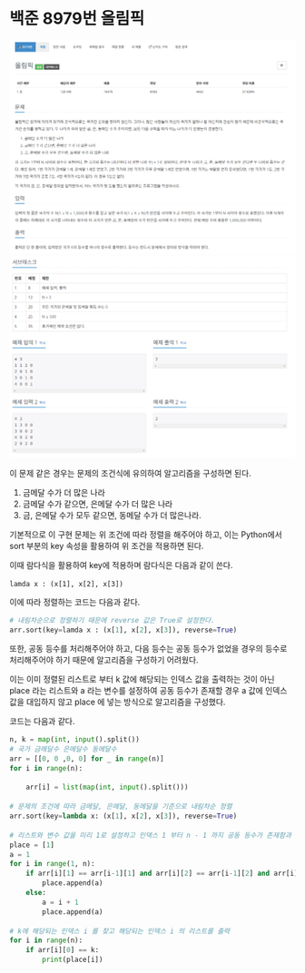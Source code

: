 # 백준 8979번 올림픽

![이미지](./8979.PNG)
![이미지](./8979_2.PNG)

이 문제 같은 경우는 문제의 조건식에 유의하여 알고리즘을 구성하면 된다.

1. 금메달 수가 더 많은 나라
2. 금메달 수가 같으면, 은메달 수가 더 많은 나라
3. 금, 은메달 수가 모두 같으면, 동메달 수가 더 많은나라.

기본적으로 이 구현 문제는 위 조건에 따라 정렬을 해주어야 하고, 이는 Python에서 sort 부분의 key 속성을 활용하여 위 조건을 적용하면 된다. 

이때 람다식을 활용하여 key에 적용하며 람다식은 다음과 같이 쓴다.

`lamda x : (x[1], x[2], x[3])`

이에 따라 정렬하는 코드는 다음과 같다.

```python
# 내림차순으로 정렬하기 때문에 reverse 값은 True로 설정한다.
arr.sort(key=lamda x : (x[1], x[2], x[3]), reverse=True)
```

또한, 공동 등수를 처리해주어야 하고, 다음 등수는 공동 등수가 없었을 경우의 등수로 처리해주어야 하기 때문에 알고리즘을 구성하기 어려웠다.

이는 이미 정렬된 리스트로 부터 k 값에 해당되는 인덱스 값을 출력하는 것이 아닌 place 라는 리스트와 a 라는 변수를 설정하여 공동 등수가 존재할 경우 a 값에 인덱스 값을 대입하지 않고 place 에 넣는 방식으로 알고리즘을 구성했다.

코드는 다음과 같다.

```Python
n, k = map(int, input().split())
# 국가 금메달수 은메달수 동메달수
arr = [[0, 0 ,0, 0] for _ in range(n)]
for i in range(n):

    arr[i] = list(map(int, input().split()))

# 문제의 조건에 따라 금메달, 은메달, 동메달을 기준으로 내림차순 정렬
arr.sort(key=lambda x: (x[1], x[2], x[3]), reverse=True)

# 리스트와 변수 값을 미리 1로 설정하고 인덱스 1 부터 n - 1 까지 공동 등수가 존재함과 아닌 경우를 달리하여 리스트에 a 를 넣는다.
place = [1]
a = 1
for i in range(1, n):
    if arr[i][1] == arr[i-1][1] and arr[i][2] == arr[i-1][2] and arr[i][3] == arr[i-1][3]:
        place.append(a)
    else:
        a = i + 1
        place.append(a)

# k에 해당되는 인덱스 i 를 찾고 해당되는 인덱스 i 의 리스트를 출력
for i in range(n):
    if arr[i][0] == k:
        print(place[i])

```